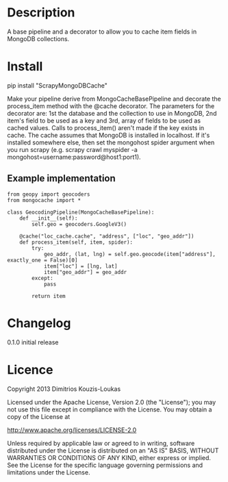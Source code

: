 Description
===========
A base pipeline and a decorator to allow you to cache item fields in MongoDB collections.

Install
=======
   pip install "ScrapyMongoDBCache"

Make your pipeline derive from MongoCacheBasePipeline and decorate the process_item method with the @cache decorator. The parameters for the decorator are: 1st the database and the collection to use in MongoDB, 2nd item's field to be used as a key and 3rd, array of fields to be used as cached values. Calls to process_item() aren't made if the key exists in cache. The cache assumes that MongoDB is installed in localhost. If it's installed somewhere else, then set the mongohost spider argument when you run scrapy (e.g. scrapy crawl myspider -a mongohost=username:password@host1:port1).

Example implementation
----------------------------

    from geopy import geocoders
    from mongocache import *

    class GeocodingPipeline(MongoCacheBasePipeline):
        def __init__(self):
            self.geo = geocoders.GoogleV3()

        @cache("loc_cache.cache", "address", ["loc", "geo_addr"])
        def process_item(self, item, spider):
            try:
                geo_addr, (lat, lng) = self.geo.geocode(item["address"], exactly_one = False)[0]
                item["loc"] = [lng, lat]
                item["geo_addr"] = geo_addr
            except:
                pass
            
            return item



Changelog
=========

0.1.0
initial release

Licence
=======
Copyright 2013 Dimitrios Kouzis-Loukas

Licensed under the Apache License, Version 2.0 (the "License");
you may not use this file except in compliance with the License.
You may obtain a copy of the License at

http://www.apache.org/licenses/LICENSE-2.0

Unless required by applicable law or agreed to in writing, software
distributed under the License is distributed on an "AS IS" BASIS,
WITHOUT WARRANTIES OR CONDITIONS OF ANY KIND, either express or implied.
See the License for the specific language governing permissions and
limitations under the License.
